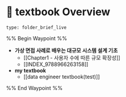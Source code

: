 # 💾 textbook Overview
 
```ccard
type: folder_brief_live
```
 

%% Begin Waypoint %%
- **가상 면접 사례로 배우는 대규모 시스템 설계 기초**
	- [[Chapter1 - 사용자 수에 따른 규모 확장성]]
	- [[INDEX_9788966263158]]
- **my textbook**
	- [[data engineer textbook(test)]]

%% End Waypoint %%